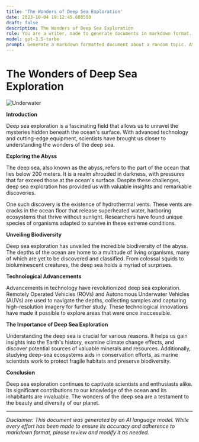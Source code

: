 ```yaml
---
title: 'The Wonders of Deep Sea Exploration'
date: 2023-10-04 19:12:45.688500
draft: false
description: The Wonders of Deep Sea Exploration
role: You are a writer, made to generate documents in markdown format. It is very important that all of the documents you generate are in valid markdown format.
model: gpt-3.5-turbo
prompt: Generate a markdown formatted document about a random topic. At the bottom, include a disclaimer explaining that the document was generated by you. The first line of the document should be the title. Make sure that the entire document is in proper markdown format, using a mix of various tags to make the document visually appealing.
---
```


# The Wonders of Deep Sea Exploration

![Underwater](https://images.unsplash.com/photo-1534733129680-4646c3f4279b?ixlib=rb-1.2.1&auto=format&fit=crop&w=1950&q=80)

**Introduction**

Deep sea exploration is a fascinating field that allows us to unravel the mysteries hidden beneath the ocean's surface. With advanced technology and cutting-edge equipment, scientists have brought us closer to understanding the wonders of the deep sea.

**Exploring the Abyss**

The deep sea, also known as the abyss, refers to the part of the ocean that lies below 200 meters. It is a realm shrouded in darkness, with pressures that far exceed those at the ocean's surface. Despite these challenges, deep sea exploration has provided us with valuable insights and remarkable discoveries.

One such discovery is the existence of hydrothermal vents. These vents are cracks in the ocean floor that release superheated water, harboring ecosystems that thrive without sunlight. Researchers have found unique species of organisms adapted to survive in these extreme conditions.

**Unveiling Biodiversity**

Deep sea exploration has unveiled the incredible biodiversity of the abyss. The depths of the ocean are home to a multitude of living organisms, many of which are yet to be discovered and classified. From colossal squids to bioluminescent creatures, the deep sea holds a myriad of surprises.

**Technological Advancements**

Advancements in technology have revolutionized deep sea exploration. Remotely Operated Vehicles (ROVs) and Autonomous Underwater Vehicles (AUVs) are used to navigate the depths, collecting samples and capturing high-resolution imagery for further study. These technological innovations have made it possible to explore areas that were once inaccessible.

**The Importance of Deep Sea Exploration**

Understanding the deep sea is crucial for various reasons. It helps us gain insights into the Earth's history, examine climate change effects, and discover potential sources of valuable minerals and resources. Additionally, studying deep-sea ecosystems aids in conservation efforts, as marine scientists work to protect fragile habitats and preserve biodiversity.

**Conclusion**

Deep sea exploration continues to captivate scientists and enthusiasts alike. Its significant contributions to our knowledge of the ocean and its inhabitants are invaluable. The wonders of the deep sea are a testament to the beauty and diversity of our planet.

---

*Disclaimer: This document was generated by an AI language model. While every effort has been made to ensure its accuracy and adherence to markdown format, please review and modify it as needed.*
